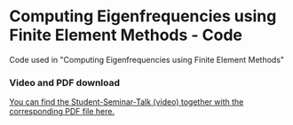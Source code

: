 # Computing Eigenfrequencies using Finite Element Methods - Code
Code used in "Computing Eigenfrequencies using Finite Element Methods"

### Video and PDF download
[You can find the Student-Seminar-Talk (video) together with the corresponding PDF file here.](https://blog.hirnschall.net/calculating-eigenfrequencies-using-fem/)
